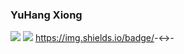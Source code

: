 ### YuHang Xiong

![](https://img.shields.io/badge/language-C++-orange.svg)
![](https://img.shields.io/badge/Linux-Ubuntu-blue?style=flat&logo=Linux&logoColor=ffffff)
https://img.shields.io/badge/<matlab>-<->-<brightgreen>
